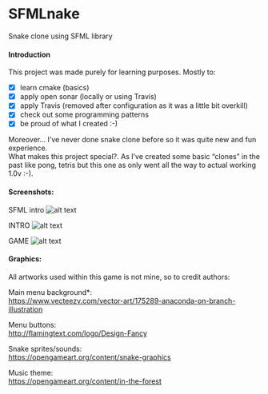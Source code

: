 # SFMLnake
Snake clone using SFML library

#### Introduction
This project was made purely for learning purposes. Mostly to:  
- [X] learn cmake (basics)
- [X] apply open sonar (locally or using Travis)
- [X] apply Travis (removed after configuration as it was a little bit overkill)
- [X] check out some programming patterns	
- [X] be proud of what I created :-)

Moreover… I’ve never done snake clone before so it was quite new and fun experience.  
What makes this project special?. As I’ve created some basic “clones” in the past like pong, tetris but this one as only went all the way to actual working 1.0v :-).

#### Screenshots:
SFML intro
![alt text](https://imgur.com/sHdj1HG)

INTRO
![alt text](https://imgur.com/mHzHH6G)

GAME
![alt text](https://imgur.com/XyC7JHT)

#### Graphics:
All artworks used within this game is not mine, so to credit authors:

Main menu background*:  
https://www.vecteezy.com/vector-art/175289-anaconda-on-branch-illustration

Menu buttons:  
http://flamingtext.com/logo/Design-Fancy

Snake sprites/sounds:  
https://opengameart.org/content/snake-graphics

Music theme:  
https://opengameart.org/content/in-the-forest